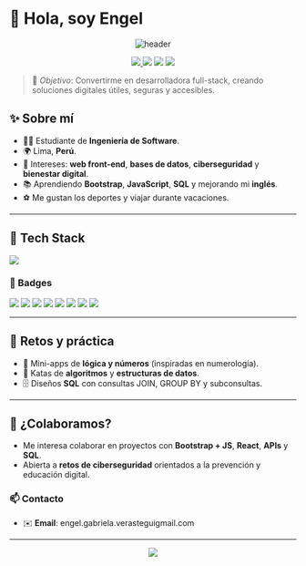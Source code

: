 # 👋 Hola, soy Engel 

<p align="center">
  <img src="https://capsule-render.vercel.app/api?type=waving&color=0:7F7FD5,50:86A8E7,100:91EAE4&height=180&section=header&text=Welcome%20to%20my%20GitHub!&fontSize=34&fontColor=ffffff" alt="header"/>
</p>

<p align="center">
 <a href="https://github.com/LaksmiDev?tab=followers">
  <img src="https://img.shields.io/github/followers/LaksmiDev?label=Follow&style=for-the-badge" />
</a>
  <img src="https://komarev.com/ghpvc/?username=engel-gabriela&style=for-the-badge" />
  <img src="https://img.shields.io/badge/Student-Software%20Engineering-6A5ACD?style=for-the-badge" />
  <img src="https://img.shields.io/badge/From-Peru-ff4757?style=for-the-badge" />
</p>

> 🎯 _Objetivo_: Convertirme en desarrolladora full-stack, creando soluciones digitales útiles, seguras y accesibles.

## ✨ Sobre mí
- 👩‍🎓 Estudiante de **Ingeniería de Software**.
- 🌍 Lima, **Perú**.
- 🧠 Intereses: **web front-end**, **bases de datos**, **ciberseguridad** y **bienestar digital**.
- 📚 Aprendiendo **Bootstrap**, **JavaScript**, **SQL** y mejorando mi **inglés**.
- ⚽ Me gustan los deportes y viajar durante vacaciones.

---

## 🧰 Tech Stack
<p>
  <!-- Skill Icons (https://github.com/tandpfun/skill-icons) -->
  <img src="https://skillicons.dev/icons?i=html,css,bootstrap,js,ts,react,vite,python,java,mysql,sqlite,git,github,vscode,figma&perline=8" />
</p>

### 🔖 Badges
<p>
  <!-- 150+ Badges (https://dev.to/envoy_/150-badges-for-github-pnk) -->
  <img src="https://img.shields.io/badge/HTML5-E34F26?logo=html5&logoColor=white&style=flat" />
  <img src="https://img.shields.io/badge/CSS3-1572B6?logo=css3&logoColor=white&style=flat" />
  <img src="https://img.shields.io/badge/JavaScript-F7DF1E?logo=javascript&logoColor=000&style=flat" />
  <img src="https://img.shields.io/badge/Bootstrap-7952B3?logo=bootstrap&logoColor=white&style=flat" />
  <img src="https://img.shields.io/badge/Python-3776AB?logo=python&logoColor=white&style=flat" />
  <img src="https://img.shields.io/badge/MySQL-4479A1?logo=mysql&logoColor=white&style=flat" />
  <img src="https://img.shields.io/badge/Git-F05032?logo=git&logoColor=white&style=flat" />
  <img src="https://img.shields.io/badge/GitHub-181717?logo=github&logoColor=white&style=flat" />
</p>

---

## 🧪 Retos y práctica
- 🔢 Mini-apps de **lógica y números** (inspiradas en numerología).
- 🧩 Katas de **algoritmos** y **estructuras de datos**.
- 🗄️ Diseños **SQL** con consultas JOIN, GROUP BY y subconsultas.

---

## 🤝 ¿Colaboramos?
- Me interesa colaborar en proyectos con **Bootstrap + JS**, **React**, **APIs** y **SQL**.
- Abierta a **retos de ciberseguridad** orientados a la prevención y educación digital.

### 📫 Contacto
- ✉️ **Email**: engel.gabriela.verasteguigmail.com

---

<p align="center">
  <img src="https://capsule-render.vercel.app/api?type=waving&color=0:91EAE4,50:86A8E7,100:7F7FD5&height=120&section=footer"/>
</p>
